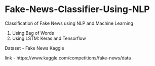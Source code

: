 # Fake-News-Classifier-Using-NLP
<p>Classification of Fake News using NLP and Machine Learning</p>
<ol>
  <li>Using Bag of Words</li>
  <li>Using LSTM: Keras and Tensorflow</li>
</ol>


<p>Dataset - Fake News Kaggle </p>
link - https://www.kaggle.com/competitions/fake-news/data 
